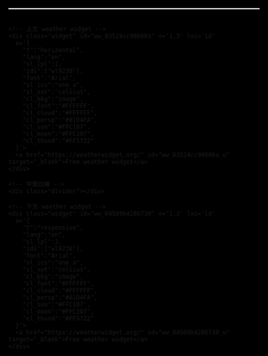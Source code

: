 <html lang="zh-Hant">
<head>
  <meta charset="UTF-8" />
  <meta name="viewport" content="width=device-width, initial-scale=1.0" />
  <title>全螢幕置中天氣展示</title>
  <style>
    html, body {
      margin: 0;
      padding: 0;
      width: 100%;
      height: 100%;
      /* 背景改為與 widget 相同，使用黑色作為初始 fallback */
      background: black;
      display: flex;
      justify-content: center;
      align-items: center;
    }

    .container {
      display: flex;
      flex-direction: column;
      justify-content: center;
      align-items: center;
      width: 90vw;
      max-width: 1200px;
    }

    .widget {
      width: 100%;
      max-width: 100%;
    }

    .divider {
      width: 100%;        /* 與 widget 寬度一致 */
      height: 2px;        /* 白線粗細一致 */
      background: #ffffff; /* 白色線條 */
      margin: 30px 0;     /* 上下間距 */
    }

    /* 隱藏 widget branding link */
    a[id$="_u"] {
      display: none !important;
    }

    /* 移除 widget 內部底線、邊框、陰影，如有 */
    .widget * {
      border-bottom: none !important;
      box-shadow: none !important;
    }

    .widget iframe {
      border: none !important;
    }
  </style>
</head>
<body>

  <div class="container">
    <!-- 上方白線 -->
    <div class="divider"></div>

    <!-- 上方 weather widget -->
    <div class="widget" id="ww_03524cc90608a" v='1.3' loc='id'
      a='{
        "t":"horizontal",
        "lang":"en",
        "sl_lpl":1,
        "ids":["wl9238"],
        "font":"Arial",
        "sl_ics":"one_a",
        "sl_sot":"celsius",
        "cl_bkg":"image",
        "cl_font":"#FFFFFF",
        "cl_cloud":"#FFFFFF",
        "cl_persp":"#81D4FA",
        "cl_sun":"#FFC107",
        "cl_moon":"#FFC107",
        "cl_thund":"#FF5722"
      }'>
      <a href="https://weatherwidget.org/" id="ww_03524cc90608a_u" target="_blank">Free weather widget</a>
    </div>

    <!-- 中間白線 -->
    <div class="divider"></div>

    <!-- 下方 weather widget -->
    <div class="widget" id="ww_04509b4286730" v='1.3' loc='id'
      a='{
        "t":"responsive",
        "lang":"en",
        "sl_lpl":1,
        "ids":["wl9238"],
        "font":"Arial",
        "sl_ics":"one_a",
        "sl_sot":"celsius",
        "cl_bkg":"image",
        "cl_font":"#FFFFFF",
        "cl_cloud":"#FFFFFF",
        "cl_persp":"#81D4FA",
        "cl_sun":"#FFC107",
        "cl_moon":"#FFC107",
        "cl_thund":"#FF5722"
      }'>
      <a href="https://weatherwidget.org/" id="ww_04509b4286730_u" target="_blank">Free weather widget</a>
    </div>
  </div>

  <!-- widget scripts -->
  <script async src="https://app3.weatherwidget.org/js/?id=ww_03524cc90608a"></script>
  <script async src="https://app3.weatherwidget.org/js/?id=ww_04509b4286730"></script>

</body>
</html>
